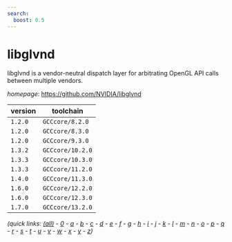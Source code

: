```yaml
---
search:
  boost: 0.5
---
```

# libglvnd

libglvnd is a vendor-neutral dispatch layer for arbitrating OpenGL API calls between multiple vendors.

*homepage*: <https://github.com/NVIDIA/libglvnd>

version | toolchain
--------|----------
``1.2.0`` | ``GCCcore/8.2.0``
``1.2.0`` | ``GCCcore/8.3.0``
``1.2.0`` | ``GCCcore/9.3.0``
``1.3.2`` | ``GCCcore/10.2.0``
``1.3.3`` | ``GCCcore/10.3.0``
``1.3.3`` | ``GCCcore/11.2.0``
``1.4.0`` | ``GCCcore/11.3.0``
``1.6.0`` | ``GCCcore/12.2.0``
``1.6.0`` | ``GCCcore/12.3.0``
``1.7.0`` | ``GCCcore/13.2.0``


*(quick links: [(all)](../index.md) - [0](../0/index.md) - [a](../a/index.md) - [b](../b/index.md) - [c](../c/index.md) - [d](../d/index.md) - [e](../e/index.md) - [f](../f/index.md) - [g](../g/index.md) - [h](../h/index.md) - [i](../i/index.md) - [j](../j/index.md) - [k](../k/index.md) - [l](../l/index.md) - [m](../m/index.md) - [n](../n/index.md) - [o](../o/index.md) - [p](../p/index.md) - [q](../q/index.md) - [r](../r/index.md) - [s](../s/index.md) - [t](../t/index.md) - [u](../u/index.md) - [v](../v/index.md) - [w](../w/index.md) - [x](../x/index.md) - [y](../y/index.md) - [z](../z/index.md))*

